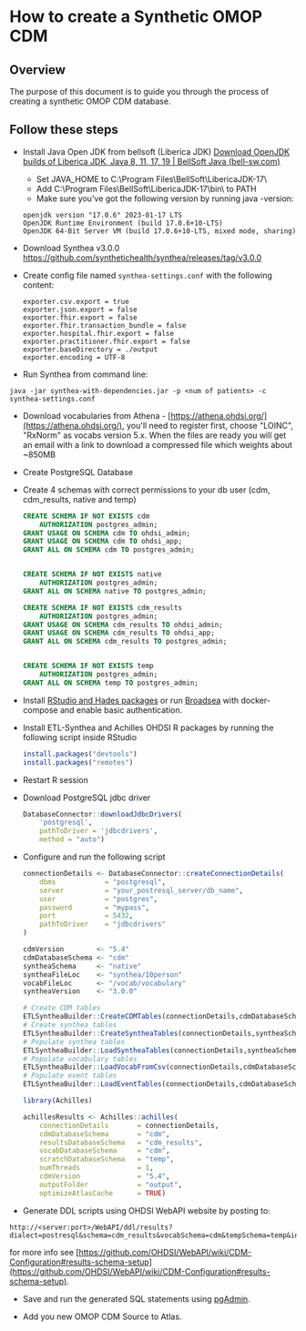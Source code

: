 # How to create a Synthetic OMOP CDM

## Overview

The purpose of this document is to guide you through the process of creating a synthetic OMOP CDM database.

## Follow these steps

* Install Java Open JDK from bellsoft (Liberica JDK) [Download OpenJDK builds of Liberica JDK, Java 8, 11, 17, 19 | BellSoft Java (bell-sw.com)](https://bell-sw.com/pages/downloads/)

    * Set JAVA_HOME to C:\Program Files\BellSoft\LibericaJDK-17\
    * Add C:\Program Files\BellSoft\LibericaJDK-17\bin\ to PATH 
    * Make sure you've got the following version by running java -version:

    ```
    openjdk version "17.0.6" 2023-01-17 LTS
	OpenJDK Runtime Environment (build 17.0.6+10-LTS)
    OpenJDK 64-Bit Server VM (build 17.0.6+10-LTS, mixed mode, sharing)
    ```


* Download Synthea v3.0.0 https://github.com/synthetichealth/synthea/releases/tag/v3.0.0

* Create config file named `synthea-settings.conf` with the following content:

    ```
    exporter.csv.export = true
    exporter.json.export = false
    exporter.fhir.export = false
    exporter.fhir.transaction_bundle = false
    exporter.hospital.fhir.export = false
    exporter.practitioner.fhir.export = false
    exporter.baseDirectory = ./output
    exporter.encoding = UTF-8
    ```

* Run Synthea from command line:

`java -jar synthea-with-dependencies.jar -p <num of patients> -c synthea-settings.conf`

* Download vocabularies from Athena - [https://athena.ohdsi.org/](https://athena.ohdsi.org/), you'll need to register first, choose "LOINC", "RxNorm" as vocabs version 5.x. When the files are ready you will get an email with a link to download a compressed file which weights about ~850MB

* Create PostgreSQL Database
* Create 4 schemas with correct permissions to your db user (cdm, cdm_results, native and temp)

    ```sql
	CREATE SCHEMA IF NOT EXISTS cdm
	    AUTHORIZATION postgres_admin;
	GRANT USAGE ON SCHEMA cdm TO ohdsi_admin;
	GRANT USAGE ON SCHEMA cdm TO ohdsi_app;
	GRANT ALL ON SCHEMA cdm TO postgres_admin;


	CREATE SCHEMA IF NOT EXISTS native
	    AUTHORIZATION postgres_admin;
	GRANT ALL ON SCHEMA native TO postgres_admin;
	
	CREATE SCHEMA IF NOT EXISTS cdm_results
	    AUTHORIZATION postgres_admin;
	GRANT USAGE ON SCHEMA cdm_results TO ohdsi_admin;
	GRANT USAGE ON SCHEMA cdm_results TO ohdsi_app;
	GRANT ALL ON SCHEMA cdm_results TO postgres_admin;


    CREATE SCHEMA IF NOT EXISTS temp
	    AUTHORIZATION postgres_admin;
	GRANT ALL ON SCHEMA temp TO postgres_admin;
    ```

* Install [RStudio and Hades packages](https://ohdsi.github.io/Hades/rSetup.html) or run [Broadsea](https://github.com/OHDSI/Broadsea) with docker-compose and enable basic authentication.
* Install ETL-Synthea and Achilles OHDSI R packages by running the following script inside RStudio

    ```r
    install.packages("devtools")
    install.packages("remotes")
    ```
* Restart R session
* Download PostgreSQL jdbc driver

    ```r
    DatabaseConnector::downloadJdbcDrivers(
        'postgresql',
        pathToDriver = 'jdbcdrivers',
        method = "auto")
    ```
* Configure and run the following script

    ```r
    connectionDetails <- DatabaseConnector::createConnectionDetails(
        dbms            = "postgresql",
        server          = "your_postresql_server/db_name",
        user            = "postgres",
        password        = "mypass",
        port            = 5432,  
        pathToDriver    = "jdbcdrivers"
    )

    cdmVersion        <- "5.4"
    cdmDatabaseSchema <- "cdm"
    syntheaSchema     <- "native"
    syntheaFileLoc    <- "synthea/10person"
    vocabFileLoc      <- "/vocab/vocabulary"
    syntheaVersion    <- "3.0.0"

    # Create CDM tables
    ETLSyntheaBuilder::CreateCDMTables(connectionDetails,cdmDatabaseSchema,cdmVersion)
    # Create synthea tables
    ETLSyntheaBuilder::CreateSyntheaTables(connectionDetails,syntheaSchema, syntheaVersion)
    # Populate synthea tables
    ETLSyntheaBuilder::LoadSyntheaTables(connectionDetails,syntheaSchema,syntheaFileLoc)
    # Populate vocabulary tables
    ETLSyntheaBuilder::LoadVocabFromCsv(connectionDetails,cdmDatabaseSchema,vocabFileLoc)
    # Populate event tables
    ETLSyntheaBuilder::LoadEventTables(connectionDetails,cdmDatabaseSchema,syntheaSchema,cdmVersion,syntheaVersion)

    library(Achilles)

    achillesResults <- Achilles::achilles(
        connectionDetails       = connectionDetails, 
        cdmDatabaseSchema       = "cdm", 
        resultsDatabaseSchema   = "cdm_results",
        vocabDatabaseSchema     = "cdm",         
        scratchDatabaseSchema   = "temp",
        numThreads              = 1,
        cdmVersion              = "5.4", 
        outputFolder            = "output",
        optimizeAtlasCache      = TRUE)
    ```

* Generate DDL scripts using OHDSI WebAPI website by posting to:

```
http://<server:port>/WebAPI/ddl/results?dialect=postresql&schema=cdm_results&vocabSchema=cdm&tempSchema=temp&initConceptHierarchy=true
```

for more info see [https://github.com/OHDSI/WebAPI/wiki/CDM-Configuration#results-schema-setup](https://github.com/OHDSI/WebAPI/wiki/CDM-Configuration#results-schema-setup). 

* Save and run the generated SQL statements using [pgAdmin](https://www.pgadmin.org/).

* Add you new OMOP CDM Source to Atlas.

